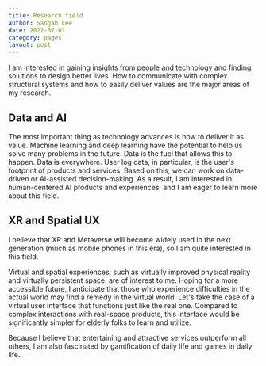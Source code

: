 ```yaml
---
title: Research field
author: SangAh Lee
date: 2022-07-01
category: pages
layout: post
---
```


I am interested in gaining insights from people and technology and finding solutions to design better lives. How to communicate with complex structural systems and how to easily deliver values are the major areas of my research.

## Data and AI 

The most important thing as technology advances is how to deliver it as value.
Machine learning and deep learning have the potential to help us solve many problems in the future. Data is the fuel that allows this to happen.
Data is everywhere. User log data, in particular, is the user's footprint of products and services. Based on this, we can work on data-driven or AI-assisted decision-making.
As a result, I am interested in human-centered AI products and experiences, and I am eager to learn more about this field.

## XR and Spatial UX

I believe that XR and Metaverse will become widely used in the next generation (much as mobile phones in this era), so I am quite interested in this field.

Virtual and spatial experiences, such as virtually improved physical reality and virtually persistent space, are of interest to me.
Hoping for a more accessible future, I anticipate that those who experience difficulties in the actual world may find a remedy in the virtual world.
Let's take the case of a virtual user interface that functions just like the real one. Compared to complex interactions with real-space products, this interface would be significantly simpler for elderly folks to learn and utilize.

Because I believe that entertaining and attractive services outperform all others, I am also fascinated by gamification of daily life and games in daily life.

